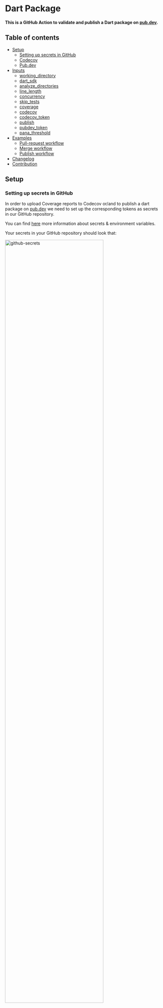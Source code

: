 # Dart Package

#### This is a GitHub Action to validate and publish a Dart package on [pub.dev](https://pub.dev/).

## Table of contents

- [Setup](#setup)
  - [Setting up secrets in GitHub](#setting-up-secrets)
  - [Codecov](#codecov)
  - [Pub.dev](#pubdev)
- [Inputs](#inputs)
  - [working_directory](#working-directory)
  - [dart_sdk](#dart-sdk)
  - [analyze_directories](#analyze_directories)
  - [line_length](#line_length)
  - [concurrency](#concurrency)
  - [skip_tests](#skip_tests)
  - [coverage](#coverage)
  - [codecov](#codecov)
  - [codecov_token](#codecov_token)
  - [publish](#publish)
  - [pubdev_token](#pubdev_token)
  - [pana_threshold](#pana_threshold)
- [Examples](#examples)
  - [Pull-request workflow](#pull-request-workflow)
  - [Merge workflow](#merge-workflow)
  - [Publish workflow](#publish-workflow)
- [Changelog](#changelog)
- [Contribution](#contribution)


## Setup

### Setting up secrets in GitHub

In order to upload Coverage reports to Codecov or/and to publish a dart package on [pub.dev](https://pub.dev) 
we need to set up the corresponding tokens as secrets in our GitHub repository.

You can find [here](https://docs.github.com/en/codespaces/managing-codespaces-for-your-organization/managing-encrypted-secrets-for-your-repository-and-organization-for-github-codespaces) 
more information about secrets & environment variables.

Your secrets in your GitHub repository should look that:

<a href="https://github.com/nikosportolos/dart_package/blob/main/assets/images/github_secret.png" target="_blank">
  <img src="https://github.com/nikosportolos/dart_package/blob/main/assets/images/github_secret.png" width="80%" alt="github-secrets">
</a>


- #### Codecov

The unique repository upload token is found on the settings page of your project. 
You need write access to view this token.

For GitHub repositories the token will be found in `https://codecov.io/github/<owner>/<repo>/settings`.

<a href="https://github.com/nikosportolos/dart_package/blob/main/assets/images/codecov_token.png" target="_blank">
  <img src="https://github.com/nikosportolos/dart_package/blob/main/assets/images/codecov_token.png" width="80%" alt="codecov-token">
</a>


- #### Pub.dev

You can aquire your `pub-credentials.json` simply by running the command `dart pub login` and logging in to pub.dev 
with your Gmail account via a browser.

The `pub-credentials.json` will be generated in the default dart config folder in your system.

You can find it depending on your OS in the following directories:

- On Linux *(see XDG specification)*
  - If `$XDG_CONFIG_HOME` is defined:
    - `$XDG_CONFIG_HOME/dart/pub-credentials.json`
  - else
    - `$HOME/.config/dart/pub-credentials.json`

- On Mac OS *(see [developer.apple.com](https://developer.apple.com))*
   - `~/Library/Application Support/dart/pub-credentials.json`

- On Windows *(or maybe `%LOCALAPPDATA%` is better)*
   - `%APPDATA%/dart/pub-credentials.json`

Read more: https://github.com/dart-lang/pub/issues/2999#issuecomment-908350917


> **Notice** that the `pub-credentials.json` needs to be encoded to a base64 string
> before adding it to your repo secrets.
> 
> You can easily encode it using the following command:
> 
> `base64 ./pub-credentials.json > output.txt`


## Inputs

- ### working_directory

Specify the working directory where the workflow will run.

|Required|Default|
|--------|-------|
|false   | "."   |


- ### dart_sdk

Specify the Dart SDK version that will be used.

|Required| Default  |
|--------|----------|
|false   | "2.19.6" |


- ### analyze_directories

Specify the directories where [dart analyze](https://dart.dev/tools/dart-analyze) will run.

|Required| Default    |
|--------|------------|
|false   | "lib test" |

  
- ### line_length

The line length to use with [dart format](https://dart.dev/tools/dart-format).

|Required| Default |
|--------|---------|
|false   | "120"   |

  
- ### concurrency

Controls the number of test suites that runs [concurrently](https://pub.dev/packages/test#test-concurrency), 
meaning that multiple tests in independent suites or platforms can run at the same time.

|Required| Default |
|--------|---------|
|false   | "4"     |

  
- ### skip_tests

Flag that defines whether to skip tests.

|Required| Default |
|--------|---------|
|false   | "false" |

  
- ### coverage

Flag that defines whether to run tests with [coverage](https://pub.dev/packages/test#collecting-code-coverage).

|Required| Default |
|--------|---------|
|false   | "false" |

 
- ### codecov

Flag that defines whether to upload coverage reports to [Codecov](https://about.codecov.io/). 

Requires the [codecov_token](#codecov_token).

|Required| Default |
|--------|---------|
|false   | "false" |

  
- ### codecov_token

The token that will be used to upload coverage reports to [Codecov](https://about.codecov.io/). 

Requires the [codecov](#codecov) flag to be set to true. 

|Required| Default |
|--------|---------|
|false   | ""      |

   
- ### publish

Flag that defines whether to publish the Dart package on [pub.dev](https://pub.dev/). 

|Required| Default |
|--------|---------|
|false   | "false" |


- ### pubdev_token

The token that will be used to publish the Dart package to [pub.dev](https://pub.dev/). 

|Required| Default |
|--------|---------|
|false   | ""      |

   
- ### pana_threshold

Set a threshold in [pana](https://pub.dev/packages/pana)'s analysis report. The exit code will indicate if (max - granted points) <= threshold. 

|Required| Default |
|--------|---------|
|false   | "19"    |


## Examples

You can try the **data_package** GitHub Action using the workflows in the [examples](https://github.com/nikosportolos/data_package/tree/main/examples/workflows) folder.

- ### Pull-request workflow

```yaml
# .github/workflows/pr.yml 
# This workflow runs on every pull-request to ensure dart package quality.
name: PR Workflow

on:
  workflow_dispatch:
  pull_request:
    types: [opened, reopened, synchronize]

concurrency:
  group: ${{github.workflow}}-${{github.ref}}
  cancel-in-progress: true

jobs:
  build:
    defaults:
      run:
        working-directory: .
    runs-on: "ubuntu-latest"
    steps:
      - uses: actions/checkout@v3
      - uses: nikosportolos/dart_package@v0.0.5
```


- ### Merge workflow

```yaml
# .github/workflows/merge.yml 
# This workflow runs when merging code to the main branch.
name: Merge Workflow

on:
  workflow_dispatch:
  push:
    branches:
      - main

concurrency:
  group: ${{github.workflow}}-${{github.ref}}
  cancel-in-progress: true

jobs:
  build:
    defaults:
      run:
        working-directory: .
    runs-on: "ubuntu-latest"
    steps:
      - uses: actions/checkout@v3
      - uses: nikosportolos/dart_package@v0.0.5
        with:
          coverage: true
          codecov: true
          codecov_token: ${{ secrets.CODECOV_TOKEN }}
```


- ### Publish workflow

```yaml
# .github/workflows/publish.yml 
# This workflow runs when publishing a Dart package on pub.dev.
name: Publish Workflow

on:
  workflow_dispatch:
  release:
    types: [published]

concurrency:
  group: ${{github.workflow}}-${{github.ref}}
  cancel-in-progress: true

jobs:
  build:
    defaults:
      run:
        working-directory: .
    runs-on: "ubuntu-latest"
    steps:
      - uses: actions/checkout@v3

      - uses: nikosportolos/dart_package@v0.0.5
        with:
          coverage: true
          codecov: true
          codecov_token: ${{ secrets.CODECOV_TOKEN }}
          publish: true
          pubdev_token: ${{ secrets.PUBDEV_TOKEN }}
```

## Changelog

Check the [changelog](https://github.com/nikosportolos/dart_package/tree/main/CHANGELOG.md)
to learn what's new in **dart_package**.

## Contribution

Check the [contribution guide](https://github.com/nikosportolos/dart_package/tree/main/CONTRIBUTING.md) 
if you want to help with **dart_package**.
